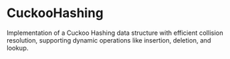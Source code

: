 # CuckooHashing
Implementation of a Cuckoo Hashing data structure with efficient collision resolution, supporting dynamic operations like insertion, deletion, and lookup.
